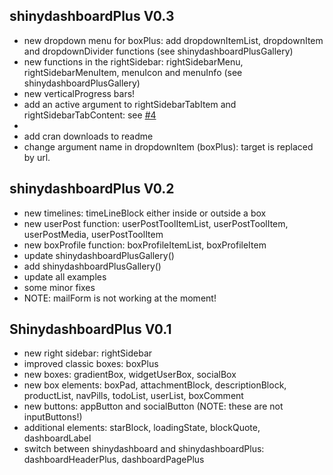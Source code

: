## shinydashboardPlus V0.3
- new dropdown menu for boxPlus: add dropdownItemList, dropdownItem and dropdownDivider functions (see shinydashboardPlusGallery)
- new functions in the rightSidebar: rightSidebarMenu, rightSidebarMenuItem, menuIcon
and menuInfo (see shinydashboardPlusGallery)
- new verticalProgress bars!
- add an active argument to rightSidebarTabItem and rightSidebarTabContent: see [#4](https://github.com/DivadNojnarg/shinydashboardPlus/issues/4)
- 
- add cran downloads to readme
- change argument name in dropdownItem (boxPlus): target is replaced by url.


## shinydashboardPlus V0.2
- new timelines: timeLineBlock either inside or outside a box
- new userPost function: userPostToolItemList, userPostToolItem, userPostMedia, 
userPostToolItem 
- new boxProfile function: boxProfileItemList, boxProfileItem
- update shinydashboardPlusGallery()
- add shinydashboardPlusGallery()
- update all examples 
- some minor fixes
- NOTE: mailForm is not working at the moment!


## ShinydashboardPlus V0.1
- new right sidebar: rightSidebar
- improved classic boxes: boxPlus
- new boxes: gradientBox, widgetUserBox, socialBox
- new box elements: boxPad, attachmentBlock, descriptionBlock, productList,
navPills, todoList, userList, boxComment
- new buttons: appButton and socialButton (NOTE: these are not inputButtons!)
- additional elements: starBlock, loadingState, blockQuote, dashboardLabel
- switch between shinydashboard and shinydashboardPlus: dashboardHeaderPlus,
dashboardPagePlus